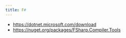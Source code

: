 ```yaml
---
title: F#
---
```


- <https://dotnet.microsoft.com/download>
- <https://nuget.org/packages/FSharp.Compiler.Tools>
